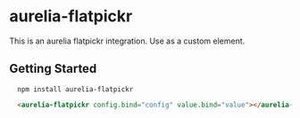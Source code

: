 # aurelia-flatpickr

This is an aurelia flatpickr integration. Use as a custom element.

## Getting Started

```shell
  npm install aurelia-flatpickr
  ```

```html
  <aurelia-flatpickr config.bind="config" value.bind="value"></aurelia-flatpickr>
  ```
